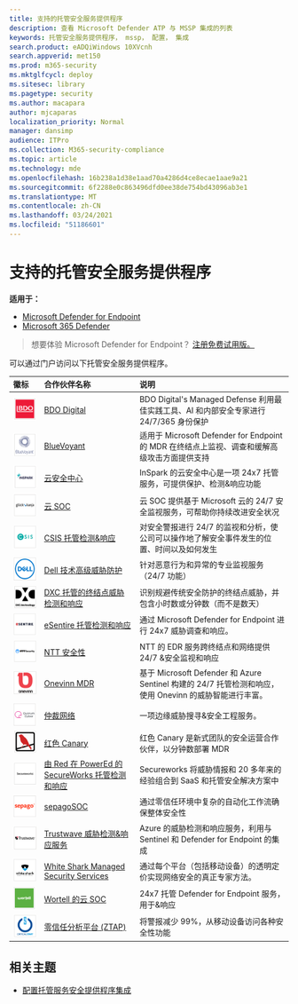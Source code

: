 ```yaml
---
title: 支持的托管安全服务提供程序
description: 查看 Microsoft Defender ATP 与 MSSP 集成的列表
keywords: 托管安全服务提供程序， mssp， 配置， 集成
search.product: eADQiWindows 10XVcnh
search.appverid: met150
ms.prod: m365-security
ms.mktglfcycl: deploy
ms.sitesec: library
ms.pagetype: security
ms.author: macapara
author: mjcaparas
localization_priority: Normal
manager: dansimp
audience: ITPro
ms.collection: M365-security-compliance
ms.topic: article
ms.technology: mde
ms.openlocfilehash: 16b238a1d38e1aad70a4286d4ce8ecae1aae9a21
ms.sourcegitcommit: 6f2288e0c863496dfd0ee38de754bd43096ab3e1
ms.translationtype: MT
ms.contentlocale: zh-CN
ms.lasthandoff: 03/24/2021
ms.locfileid: "51186601"
---
```

# <a name="supported-managed-security-service-providers"></a>支持的托管安全服务提供程序

**适用于：**
- [Microsoft Defender for Endpoint](https://go.microsoft.com/fwlink/p/?linkid=2154037)
- [Microsoft 365 Defender](https://go.microsoft.com/fwlink/?linkid=2118804)

> 想要体验 Microsoft Defender for Endpoint？ [注册免费试用版。](https://www.microsoft.com/microsoft-365/windows/microsoft-defender-atp?ocid=docs-wdatp-exposedapis-abovefoldlink)


可以通过门户访问以下托管安全服务提供程序。 

徽标 |合作伙伴名称   | 说明 
:---|:---|:---
![BDO 数字徽标的图像](images/bdo-logo.png)| [BDO Digital](https://go.microsoft.com/fwlink/?linkid=2090394) | BDO Digital's Managed Defense 利用最佳实践工具、AI 和内部安全专家进行 24/7/365 身份保护
![BlueVoyant 徽标的图像](images/bluevoyant-logo.png)| [BlueVoyant](https://go.microsoft.com/fwlink/?linkid=2121401) | 适用于 Microsoft Defender for Endpoint 的 MDR 在终结点上监视、调查和缓解高级攻击方面提供支持
![云安全中心徽标图像](images/cloudsecuritycenter-logo.png)| [云安全中心](https://go.microsoft.com/fwlink/?linkid=2099315) | InSpark 的云安全中心是一项 24x7 托管服务，可提供保护、检测&响应功能
![云 SOC 徽标的图像](images/cloudsoc-logo.png)| [云 SOC](https://go.microsoft.com/fwlink/?linkid=2104265) | 云 SOC 提供基于 Microsoft 云的 24/7 安全监视服务，可帮助你持续改进安全状况
![CSIS 托管检测&响应徽标的图像](images/csis-logo.png)| [CSIS 托管检测&响应](https://go.microsoft.com/fwlink/?linkid=2091005) | 对安全警报进行 24/7 的监视和分析，使公司可以操作地了解安全事件发生的位置、时间以及如何发生
![Dell 技术高级威胁防护徽标的图像](images/dell-logo.png)| [Dell 技术高级威胁防护](https://go.microsoft.com/fwlink/?linkid=2091004) | 针对恶意行为和异常的专业监视服务（24/7 功能）
![终结点威胁DXC-Managed和响应徽标的图像](images/dxc-logo.png)| [DXC 托管的终结点威胁检测和响应](https://go.microsoft.com/fwlink/?linkid=2090395) | 识别规避传统安全防护的终结点威胁，并包含小时数或分钟数（而不是数天）
![eSentire 日志的图像](images/esentire-logo.png) | [eSentire 托管检测和响应](https://go.microsoft.com/fwlink/?linkid=2154970) | 通过 Microsoft Defender for Endpoint 进行 24x7 威胁调查和响应。
![NTT 安全徽标的图像](images/ntt-logo.png)| [NTT 安全性](https://go.microsoft.com/fwlink/?linkid=2095320) | NTT 的 EDR 服务跨终结点和网络提供 24/7 &安全监视和响应
![OneVinn 徽标的图像](images/onevinn-logo.png) | [Onevinn MDR](https://go.microsoft.com/fwlink/?linkid=2155203)| 基于 Microsoft Defender 和 Azure Sentinel 构建的 24/7 托管检测和响应，使用 Onevinn 的威胁智能进行丰富。
![仲裁网络徽标的图像](images/quorum-logo.png) | [仲裁网络](https://go.microsoft.com/fwlink/?linkid=2155202)| 一项边缘威胁搜寻&安全工程服务。
![红色 Canary 徽标的图像](images/redcanary-logo.png)| [红色 Canary](https://go.microsoft.com/fwlink/?linkid=2103852) | 红色 Canary 是新式团队的安全运营合作伙伴，以分钟数部署 MDR
![由红色分色徽标提供的 SecureWorks 托管检测和响应的图像](images/secureworks-logo.png)| [由 Red 在 PowerEd 的 SecureWorks 托管检测和响应](https://go.microsoft.com/fwlink/?linkid=2133634) | Secureworks 将威胁情报和 20 多年来的经验组合到 SaaS 和托管安全解决方案中
![sepagoSOC 徽标的图像](images/sepago-logo.png)| [sepagoSOC](https://go.microsoft.com/fwlink/?linkid=2090491) | 通过零信任环境中复杂的自动化工作流确保整体安全性
![Trustwave 威胁检测&响应服务徽标的图像](images/trustwave-logo.png)| [Trustwave 威胁检测&响应服务](https://go.microsoft.com/fwlink/?linkid=2127542) | Azure 的威胁检测和响应服务，利用与 Sentinel 和 Defender for Endpoint 的集成
![White Managed Security Services 的图像](images/white-shark.png)| [White Shark Managed Security Services](https://go.microsoft.com/fwlink/?linkid=2154210) |通过每个平台（包括移动设备）的透明定价实现网络安全的真正专家方法。
![Wortell 云 SOC 徽标的图像](images/wortell-logo.png)| [Wortell 的云 SOC](https://go.microsoft.com/fwlink/?linkid=2108415) | 24x7 托管 Defender for Endpoint 服务，用于&响应
![零信任分析平台图像 (ZTAP) 徽标](images/ztap-logo.png)| [零信任分析平台 (ZTAP) ](https://go.microsoft.com/fwlink/?linkid=2090971) | 将警报减少 99%，从移动设备访问各种安全性功能

## <a name="related-topics"></a>相关主题
- [配置托管服务安全提供程序集成](configure-mssp-support.md)
